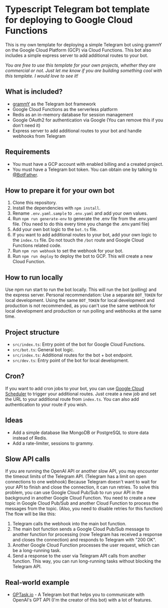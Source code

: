 # Typescript Telegram bot template for deploying to Google Cloud Functions
This is my own template for deploying a simple Telegram bot using grammY on the Google Cloud Platform (GCP) via Cloud Functions. This bot also includes a simple express server to add additional routes to your bot.

*You are free to use this template for your own projects, whether they are commercial or not.
Just let me know if you are building something cool with this template. I would love to see it!*


## What is included?
- [grammY](https://grammy.dev/) as the Telegram bot framework
- Google Cloud Functions as the serverless platform 
- Redis as an in-memory database for session management
- Google OAuth2 for authentication via Google (You can remove this if you don't need it)
- Express server to add additional routes to your bot and handle webhooks from Telegram


## Requirements
- You must have a GCP account with enabled billing and a created project.
- You must have a Telegram bot token. You can obtain one by talking to [@BotFather](https://t.me/BotFather).


## How to prepare it for your own bot
1. Clone this repository.
2. Install the dependencies with `npm install`.
3. Rename `.env.yaml.sample` to `.env.yaml` and add your own values.
4. Run `npm run generate-env` to generate the .env file from the .env.yaml file. (You need to do this every time you change the .env.yaml file)
5. Add your own bot logic to the `bot.ts` file.
6. If you want to add additional routes to your bot, add your own logic to the `index.ts` file. Do not touch the `/bot` route and Google Cloud Functions related code.
7. Run `npm run webhook` to set the webhook for your bot.
8. Run `npm run deploy` to deploy the bot to GCP. This will create a new Cloud Function.


## How to run locally
Use npm run start to run the bot locally. This will run the bot (polling) and the express server.
Personal recommendation: Use a separate `BOT_TOKEN` for local development. Using the same `BOT_TOKEN` for local development and production is not recommended, as you can't use the same webhook for local development and production or run polling and webhooks at the same time.

## Project structure
- `src/index.ts`: Entry point of the bot for Google Cloud Functions.
- `src/bot.ts`: General bot logic.
- `src/index.ts`: Additional routes for the bot + bot endpoint.
- `src/dev.ts`: Entry point of the bot for local development. 

## Cron?
If you want to add cron jobs to your bot, you can use [Google Cloud Scheduler](https://cloud.google.com/scheduler) to trigger your additional routes.
Just create a new job and set the URL to your additional route from `index.ts`. You can also add authentication to your route if you wish.

## Ideas
- Add a simple database like MongoDB or PostgreSQL to store data instead of Redis.
- Add a rate-limiter, sessions to grammy.

## Slow API calls
If you are running the OpenAI API or another slow API, you may encounter the timeout limits of the Telegram API. (Telegram has a limit on open connections to one webhook)
Because Telegram doesn't want to wait for your API to finish and close the connection, it can run retries.
To solve this problem, you can use Google Cloud Pub/Sub to run your API in the background in another Google Cloud Function.
You need to create a new topic in Google Cloud Pub/Sub and another Cloud Function to process the messages from the topic. (Also, you need to disable retries for this function)
The flow will be like this:
1. Telegram calls the webhook into the main bot function.
2. The main bot function sends a Google Cloud Pub/Sub message to another function for processing (now Telegram has received a response and closes the connection) and responds to Telegram with "200 OK".
3. Another Google Cloud Function processes the user request, which can be a long-running task.
4. Send a response to the user via Telegram API calls from another function.
This way, you can run long-running tasks without blocking the Telegram API.


## Real-world example
- [GPTask.io](https://gptask.io) - A Telegram bot that helps you to communicate with OpenAI's GPT API (I'm the creator of this bot) with a lot of features.